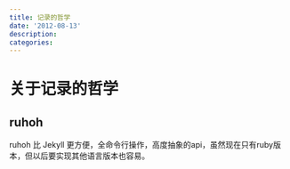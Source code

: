 ```yaml
---
title: 记录的哲学
date: '2012-08-13'
description:
categories:
---
```


关于记录的哲学
==============

## ruhoh ##

ruhoh 比 Jekyll 更方便，全命令行操作，高度抽象的api，虽然现在只有ruby版本，但以后要实现其他语言版本也容易。
